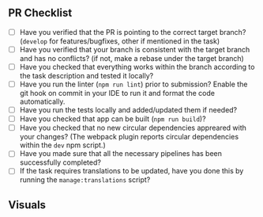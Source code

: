 ## PR Checklist

* [ ] Have you verified that the PR is pointing to the correct target branch? (`develop` for features/bugfixes, other if mentioned in the task)
* [ ] Have you verified that your branch is consistent with the target branch and has no conflicts? (if not, make a rebase under the target branch)
* [ ] Have you checked that everything works within the branch according to the task description and tested it locally?
* [ ] Have you run the linter (`npm run lint`) prior to submission? Enable the git hook on commit in your IDE to run it and format the code automatically.
* [ ] Have you run the tests locally and added/updated them if needed?
* [ ] Have you checked that app can be built (`npm run build`)?
* [ ] Have you checked that no new circular dependencies appreared with your changes? (The webpack plugin reports circular dependencies within the `dev` npm script.)
* [ ] Have you made sure that all the necessary pipelines has been successfully completed?
* [ ] If the task requires translations to be updated, have you done this by running the `manage:translations` script?

## Visuals

<!-- OPTIONAL
  Provide the visual proof (screenshot/gif/video) of your work
-->
